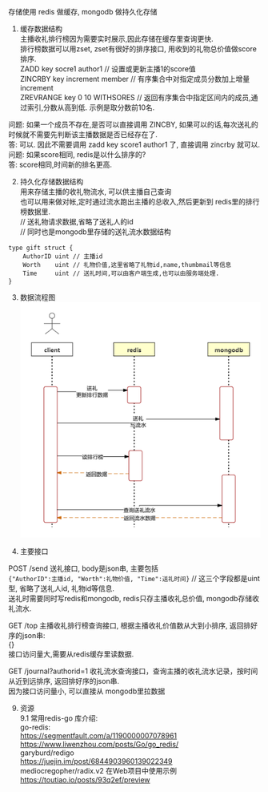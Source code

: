 存储使用 redis 做缓存, mongodb 做持久化存储  
1. 缓存数据结构  
主播收礼排行榜因为需要实时展示,因此存储在缓存里查询更快.  
排行榜数据可以用zset, zset有很好的排序接口, 用收到的礼物总价值做score排序.  
ZADD  key  socre1  author1    // 设置或更新主播1的score值  
ZINCRBY key increment member  // 有序集合中对指定成员分数加上增量 increment  
ZREVRANGE  key  0 10   WITHSORES  // 返回有序集合中指定区间内的成员,通过索引,分数从高到低. 示例是取分数前10名.  
    
      
问题: 如果一个成员不存在,是否可以直接调用 ZINCBY, 如果可以的话,每次送礼的时候就不需要先判断该主播数据是否已经存在了.  
答: 可以. 因此不需要调用 zadd key score1 author1 了, 直接调用 zincrby 就可以.  
问题: 如果score相同, redis是以什么排序的?  
答: score相同,时间新的排名更高.  
    
      
2. 持久化存储数据结构  
用来存储主播的收礼物流水, 可以供主播自己查询  
也可以用来做对帐,定时通过流水跑出主播的总收入,然后更新到 redis里的排行榜数据里.  
// 送礼物请求数据,省略了送礼人的id  
// 同时也是mongodb里存储的送礼流水数据结构  
```
type gift struct {  
	AuthorID uint // 主播id  
	Worth    uint // 礼物价值,这里省略了礼物id,name,thumbmail等信息  
	Time     uint // 送礼时间,可以由客户端生成,也可以由服务端处理.  
}  
```
3. 数据流程图   
![image](https://github.com/langcui/gift/blob/master/image/gift_data_flow.png)  

4. 主要接口    
    
POST /send 送礼接口, body是json串, 主要包括     
	`{"AuthorID":主播id, "Worth":礼物价值, "Time":送礼时间}` // 这三个字段都是uint型, 省略了送礼人id, 礼物id等信息.    
    送礼时需要同时写redis和mongodb, redis只存主播收礼总价值, mongodb存储收礼流水.    
    
GET /top  主播收礼排行榜查询接口, 根据主播收礼价值数从大到小排序, 返回排好序的json串:   
	{}    
    接口访问量大,需要从redis缓存里读数据.    

GET /journal?authorid=1  收礼流水查询接口，查询主播的收礼流水记录，按时间从近到远排序, 返回排好序的json串.    
    因为接口访问量小, 可以直接从 mongodb里拉数据    
    
    
9. 资源  
9.1 常用redis-go 库介绍:  
go-redis:  
https://segmentfault.com/a/1190000007078961  
https://www.liwenzhou.com/posts/Go/go_redis/   
garyburd/redigo  
https://juejin.im/post/6844903960139022349    
mediocregopher/radix.v2    在Web项目中使用示例   
https://toutiao.io/posts/93q2ef/preview  
